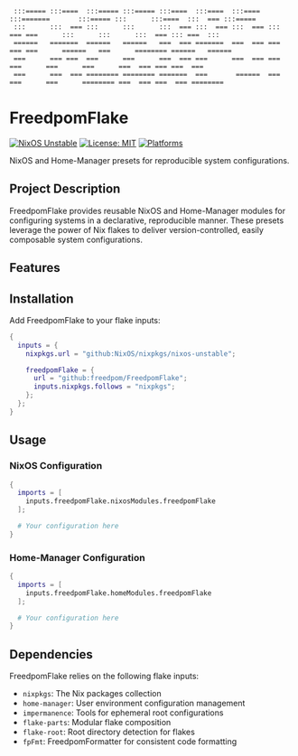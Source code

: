 ```
 :::===== :::====  :::===== :::===== :::====  :::====  :::====  :::=======       :::===== :::      :::====  :::  === :::=====
 :::      :::  === :::      :::      :::  === :::  === :::  === ::: === ===      :::      :::      :::  === ::: ===  :::
 ======   =======  ======   ======   ===  === =======  ===  === === === ===      ======   ===      ======== ======   ======
 ===      === ===  ===      ===      ===  === ===      ===  === ===     ===      ===      ===      ===  === === ===  ===
 ===      ===  === ======== ======== =======  ===       ======  ===     ===      ===      ======== ===  === ===  === ========
```

# FreedpomFlake

[![NixOS Unstable](https://img.shields.io/badge/NixOS-unstable-blue.svg)](https://nixos.org)
[![License: MIT](https://img.shields.io/badge/License-MIT-yellow.svg)](https://opensource.org/licenses/MIT)
[![Platforms](https://img.shields.io/badge/platforms-aarch64|x86__64-brightgreen)](https://github.com/freedpom/FreedpomFlake)

NixOS and Home-Manager presets for reproducible system configurations.

## Project Description

FreedpomFlake provides reusable NixOS and Home-Manager modules for configuring systems in a declarative, reproducible manner. These presets leverage the power of Nix flakes to deliver version-controlled, easily composable system configurations.

## Features

## Installation

Add FreedpomFlake to your flake inputs:

```nix
{
  inputs = {
    nixpkgs.url = "github:NixOS/nixpkgs/nixos-unstable";

    freedpomFlake = {
      url = "github:freedpom/FreedpomFlake";
      inputs.nixpkgs.follows = "nixpkgs";
    };
  };
}
```

## Usage

### NixOS Configuration

```nix
{
  imports = [
    inputs.freedpomFlake.nixosModules.freedpomFlake
  ];

  # Your configuration here
}
```

### Home-Manager Configuration

```nix
{
  imports = [
    inputs.freedpomFlake.homeModules.freedpomFlake
  ];

  # Your configuration here
}
```

## Dependencies

FreedpomFlake relies on the following flake inputs:

- `nixpkgs`: The Nix packages collection
- `home-manager`: User environment configuration management
- `impermanence`: Tools for ephemeral root configurations
- `flake-parts`: Modular flake composition
- `flake-root`: Root directory detection for flakes
- `fpFmt`: FreedpomFormatter for consistent code formatting
